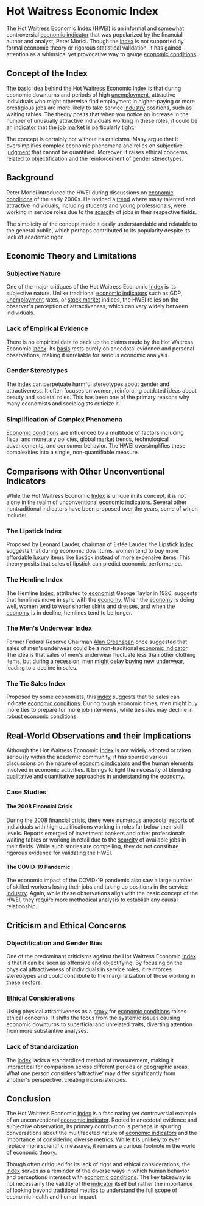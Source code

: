 # Hot Waitress Economic Index

The Hot Waitress Economic [Index](../i/index.md) (HWEI) is an informal and somewhat controversial [economic indicator](../e/economic_indicator.md) that was popularized by the financial author and analyst, Peter Morici. Though the [index](../i/index.md) is not supported by formal economic theory or rigorous statistical validation, it has gained attention as a whimsical yet provocative way to gauge [economic conditions](../e/economic_conditions.md).

## Concept of the Index

The basic idea behind the Hot Waitress Economic [Index](../i/index.md) is that during economic downturns and periods of high [unemployment](../u/unemployment.md), attractive individuals who might otherwise find employment in higher-paying or more prestigious jobs are more likely to take service [industry](../i/industry.md) positions, such as waiting tables. The theory posits that when you notice an increase in the number of unusually attractive individuals working in these roles, it could be an [indicator](../i/indicator.md) that the [job market](../j/job_market.md) is particularly tight.

The concept is certainly not without its criticisms. Many argue that it oversimplifies complex economic phenomena and relies on subjective [judgment](../j/judgment.md) that cannot be quantified. Moreover, it raises ethical concerns related to objectification and the reinforcement of gender stereotypes.

## Background

Peter Morici introduced the HWEI during discussions on [economic conditions](../e/economic_conditions.md) of the early 2000s. He noticed a [trend](../t/trend.md) where many talented and attractive individuals, including students and young professionals, were working in service roles due to the [scarcity](../s/scarcity.md) of jobs in their respective fields.

The simplicity of the concept made it easily understandable and relatable to the general public, which perhaps contributed to its popularity despite its lack of academic rigor. 

## Economic Theory and Limitations

### Subjective Nature

One of the major critiques of the Hot Waitress Economic [Index](../i/index.md) is its subjective nature. Unlike traditional [economic indicators](../e/economic_indicators.md) such as GDP, [unemployment](../u/unemployment.md) rates, or [stock market](../s/stock_market.md) indices, the HWEI relies on the observer's perception of attractiveness, which can vary widely between individuals.

### Lack of Empirical Evidence

There is no empirical data to back up the claims made by the Hot Waitress Economic [Index](../i/index.md). Its [basis](../b/basis.md) rests purely on anecdotal evidence and personal observations, making it unreliable for serious economic analysis.

### Gender Stereotypes

The [index](../i/index.md) can perpetuate harmful stereotypes about gender and attractiveness. It often focuses on women, reinforcing outdated ideas about beauty and societal roles. This has been one of the primary reasons why many economists and sociologists criticize it.

### Simplification of Complex Phenomena

[Economic conditions](../e/economic_conditions.md) are influenced by a multitude of factors including fiscal and monetary policies, global [market](../m/market.md) trends, technological advancements, and consumer behavior. The HWEI oversimplifies these complexities into a single, non-quantifiable measure.

## Comparisons with Other Unconventional Indicators

While the Hot Waitress Economic [Index](../i/index.md) is unique in its concept, it is not alone in the realm of unconventional [economic indicators](../e/economic_indicators.md). Several other nontraditional indicators have been proposed over the years, some of which include:

### The Lipstick Index

Proposed by Leonard Lauder, chairman of Estée Lauder, the Lipstick [Index](../i/index.md) suggests that during economic downturns, women tend to buy more affordable luxury items like lipstick instead of more expensive items. This theory posits that sales of lipstick can predict economic performance.

### The Hemline Index

The Hemline [Index](../i/index.md), attributed to [economist](../e/economist.md) George Taylor in 1926, suggests that hemlines move in sync with the [economy](../e/economy.md). When the [economy](../e/economy.md) is doing well, women tend to wear shorter skirts and dresses, and when the [economy](../e/economy.md) is in decline, hemlines tend to be longer.

### The Men's Underwear Index

Former Federal Reserve Chairman [Alan Greenspan](../a/alan_greenspan.md) once suggested that sales of men's underwear could be a non-traditional [economic indicator](../e/economic_indicator.md). The idea is that sales of men's underwear fluctuate less than other clothing items, but during a [recession](../r/recession.md), men might delay buying new underwear, leading to a decline in sales.

### The Tie Sales Index

Proposed by some economists, this [index](../i/index.md) suggests that tie sales can indicate [economic conditions](../e/economic_conditions.md). During tough economic times, men might buy more ties to prepare for more job interviews, while tie sales may decline in [robust](../r/robust.md) [economic conditions](../e/economic_conditions.md).

## Real-World Observations and their Implications

Although the Hot Waitress Economic [Index](../i/index.md) is not widely adopted or taken seriously within the academic community, it has spurred various discussions on the nature of [economic indicators](../e/economic_indicators.md) and the human elements involved in economic activities. It brings to light the necessity of blending qualitative and [quantitative approaches](../q/quantitative_approaches.md) in understanding the [economy](../e/economy.md).

### Case Studies

#### The 2008 Financial Crisis

During the 2008 [financial crisis](../f/financial_crisis.md), there were numerous anecdotal reports of individuals with high qualifications working in roles far below their skill levels. Reports emerged of investment bankers and other professionals waiting tables or working in retail due to the [scarcity](../s/scarcity.md) of available jobs in their fields. While such stories are compelling, they do not constitute rigorous evidence for validating the HWEI.

#### The COVID-19 Pandemic

The economic impact of the COVID-19 pandemic also saw a large number of skilled workers losing their jobs and taking up positions in the service [industry](../i/industry.md). Again, while these observations align with the basic concept of the HWEI, they require more methodical analysis to establish any causal relationship.

## Criticism and Ethical Concerns

### Objectification and Gender Bias

One of the predominant criticisms against the Hot Waitress Economic [Index](../i/index.md) is that it can be seen as offensive and objectifying. By focusing on the physical attractiveness of individuals in service roles, it reinforces stereotypes and could contribute to the marginalization of those working in these sectors.

### Ethical Considerations

Using physical attractiveness as a [proxy](../p/proxy.md) for [economic conditions](../e/economic_conditions.md) raises ethical concerns. It shifts the focus from the systemic issues causing economic downturns to superficial and unrelated traits, diverting attention from more substantive analyses.

### Lack of Standardization

The [index](../i/index.md) lacks a standardized method of measurement, making it impractical for comparison across different periods or geographic areas. What one person considers ‘attractive’ may differ significantly from another's perspective, creating inconsistencies.

## Conclusion

The Hot Waitress Economic [Index](../i/index.md) is a fascinating yet controversial example of an unconventional [economic indicator](../e/economic_indicator.md). Rooted in anecdotal evidence and subjective observation, its primary contribution is perhaps in spurring conversations about the multifaceted nature of [economic indicators](../e/economic_indicators.md) and the importance of considering diverse metrics. While it is unlikely to ever replace more scientific measures, it remains a curious footnote in the world of economic theory.

Though often critiqued for its lack of rigor and ethical considerations, the [index](../i/index.md) serves as a reminder of the diverse ways in which human behavior and perceptions intersect with [economic conditions](../e/economic_conditions.md). The key takeaway is not necessarily the validity of the [indicator](../i/indicator.md) itself but rather the importance of looking beyond traditional metrics to understand the full [scope](../s/scope.md) of economic health and human impact.